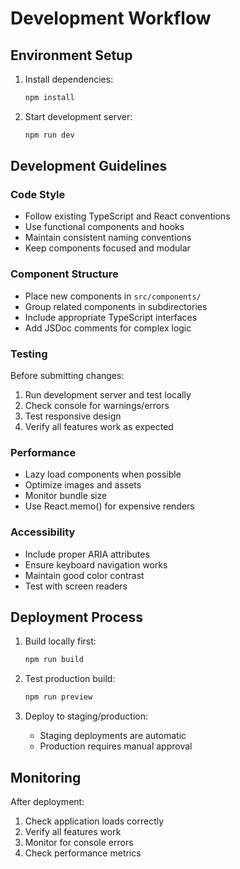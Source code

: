 # Development Workflow

## Environment Setup

1. Install dependencies:
   ```bash
   npm install
   ```

2. Start development server:
   ```bash
   npm run dev
   ```

## Development Guidelines

### Code Style
- Follow existing TypeScript and React conventions
- Use functional components and hooks
- Maintain consistent naming conventions
- Keep components focused and modular

### Component Structure
- Place new components in `src/components/`
- Group related components in subdirectories
- Include appropriate TypeScript interfaces
- Add JSDoc comments for complex logic

### Testing
Before submitting changes:
1. Run development server and test locally
2. Check console for warnings/errors
3. Test responsive design
4. Verify all features work as expected

### Performance
- Lazy load components when possible
- Optimize images and assets
- Monitor bundle size
- Use React.memo() for expensive renders

### Accessibility
- Include proper ARIA attributes
- Ensure keyboard navigation works
- Maintain good color contrast
- Test with screen readers

## Deployment Process

1. Build locally first:
   ```bash
   npm run build
   ```

2. Test production build:
   ```bash
   npm run preview
   ```

3. Deploy to staging/production:
   - Staging deployments are automatic
   - Production requires manual approval

## Monitoring

After deployment:
1. Check application loads correctly
2. Verify all features work
3. Monitor for console errors
4. Check performance metrics